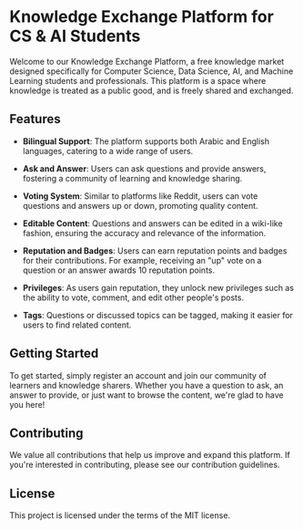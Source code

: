 # Knowledge Exchange Platform for CS & AI Students

Welcome to our Knowledge Exchange Platform, a free knowledge market designed specifically for Computer Science, Data Science, AI, and Machine Learning students and professionals. This platform is a space where knowledge is treated as a public good, and is freely shared and exchanged.

## Features

-   **Bilingual Support**: The platform supports both Arabic and English languages, catering to a wide range of users.

-   **Ask and Answer**: Users can ask questions and provide answers, fostering a community of learning and knowledge sharing.

-   **Voting System**: Similar to platforms like Reddit, users can vote questions and answers up or down, promoting quality content.

-   **Editable Content**: Questions and answers can be edited in a wiki-like fashion, ensuring the accuracy and relevance of the information.

-   **Reputation and Badges**: Users can earn reputation points and badges for their contributions. For example, receiving an "up" vote on a question or an answer awards 10 reputation points.

-   **Privileges**: As users gain reputation, they unlock new privileges such as the ability to vote, comment, and edit other people's posts.

-   **Tags**: Questions or discussed topics can be tagged, making it easier for users to find related content.

## Getting Started

To get started, simply register an account and join our community of learners and knowledge sharers. Whether you have a question to ask, an answer to provide, or just want to browse the content, we're glad to have you here!

## Contributing

We value all contributions that help us improve and expand this platform. If you're interested in contributing, please see our contribution guidelines.

## License

This project is licensed under the terms of the MIT license.
